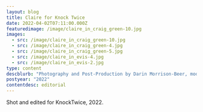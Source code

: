 ```yaml
---
layout: blog
title: Claire for Knock Twice
date: 2022-04-02T07:11:00.000Z
featuredimage: /image/claire_in_craig_green-10.jpg
images:
  - src: /image/claire_in_craig_green-10.jpg
  - src: /image/claire_in_craig_green-4.jpg
  - src: /image/claire_in_craig_green-5.jpg
  - src: /image/claire_in_evis-4.jpg
  - src: /image/claire_in_evis-2.jpg
type: content
descblurb: "Photography and Post-Production by Darin Morrison-Beer, model: Claire Hoang"
postyear: "2022"
contentdesc: editorial
---
```

Shot and edited for KnockTwice, 2022.
